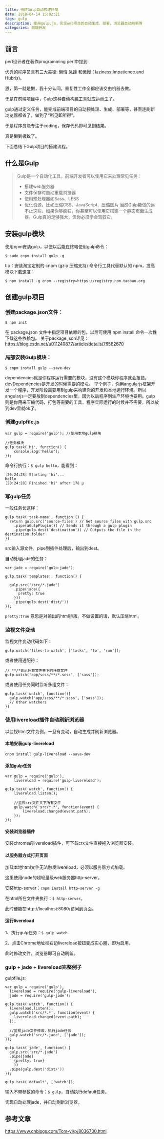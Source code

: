 ```yaml
---
title: 搭建Gulp自动构建环境
date: 2018-04-14 15:02:21
tags: gulp
description: 使用gulp.js，实现web项目的自动生成，部署，浏览器自动刷新等
categories: 前端开发 
---
```


## 前言 
perl设计者在著作programming perl中提到:

优秀的程序员具有三大美德: 懒惰 急躁 和傲慢 ( laziness,Impatience.and Hubris)。

恩，第一就是懒，我十分认同。重复性工作全都应该交由机器去做。

于是在前端项目中，Gulp这种自动构建工具就应运而生了。

gulp通过定义任务，能完成前端项目的自动预处理、生成、部署等，甚至连刷新浏览器都省了，做到了“所见即所得”。

于是程序员能专注于coding，保存代码即可见到结果。

真是懒到极致了。

下面总结下Gulp项目的搭建流程。

## 什么是Gulp
> Gulp是一个自动化工具，前端开发者可以使用它来处理常见任务：
> - 搭建web服务器
> - 文件保存时自动重载浏览器
> - 使用预处理器如Sass、LESS
> - 优化资源，比如压缩CSS、JavaScript、压缩图片
> 当然Gulp能做的远不止这些。如果你够疯狂，你甚至可以使用它搭建一个静态页面生成器。Gulp真的足够强大，但你必须学会驾驭它。

<!-- more -->

## 安装gulp模块
使用npm安装gulp，以便以后能在终端使用gulp命令：
``` 
$ sudo cnpm install gulp -g
```

tip：安装淘宝定制的 cnpm (gzip 压缩支持) 命令行工具代替默认的 npm，提高模块下载速度：
```
$ npm install -g cnpm --registry=https://registry.npm.taobao.org
```


## 创建gulp项目
### 创建package.json文件：
```
$ npm init
```
在 package.json 文件中指定项目依赖的包，以后可使用 npm install 命令一次性下载这些依赖包。
关于package.json详见：https://blog.csdn.net/u011240877/article/details/76582670

### 局部安装Gulp模块：
```
$ cnpm install gulp --save-dev
```
dependencies就是你程序运行需要的模块，没有这个模块你程序就会报错。
devDependencies是开发的时候需要的模块。
举个例子，你用angularjs框架开发一个程序，开发阶段需要用到gulp来构建你的开发和本地运行环境。所以angularjs一定要放到dependencies里，因为以后程序到生产环境也要用。gulp则是你用来压缩代码，打包等需要的工具，程序实际运行的时候并不需要，所以放到dev里就ok了。

### 创建gulpfile.js
```
var gulp = require('gulp'); //使用本地gulp模块

//任务模块
gulp.task('hi', function() {
    console.log('hello');
});
```

命令行执行：`$ gulp hello`，能看到：
```
[20:24:28] Starting 'hi'...
hello
[20:24:28] Finished 'hi' after 178 μ
```

### 写gulp任务
一般任务长这样：
```
gulp.task('task-name', function () {
  return gulp.src('source-files') // Get source files with gulp.src
    .pipe(aGulpPlugin()) // Sends it through a gulp plugin
    .pipe(gulp.dest('destination')) // Outputs the file in the destination folder
})
```
src输入源文件，pipe到插件处理后，输出到dest。

自动处理jade的任务：
```
var jade = require('gulp-jade');
 
gulp.task('templates', function() {
 
  gulp.src('/src/*.jade')
    .pipe(jade({
      pretty: true
    }))
    .pipe(gulp.dest('dist/'))
});
```
`pretty:true` 意思是对输出的html排版。不做设置的话，默认压缩html。

### 监视文件变动
监视文件变动代码如下：
```
gulp.watch('files-to-watch', ['tasks', 'to', 'run']);
```

或者使用通配符：
```
// **/*表示任意文件夹下的任意文件
gulp.watch('app/scss/**/*.scss', ['sass']);
```

或者使用任务同时监听多组文件：
```
gulp.task('watch', function(){
  gulp.watch('app/scss/**/*.scss', ['sass']);
  // Other watchers
})
```

### 使用livereload插件自动刷新浏览器
以监视html文件为例，一旦有变动，自动生成并刷新浏览器。
#### 本地安装gulp-livereload
`cnpm install gulp-livereload --save-dev`

#### 添加gulp任务
```
var gulp = require('gulp'),
    livereload = require('gulp-livereload');
 
gulp.task('watch', function() {
    livereload.listen();

    //监视src文件夹下所有文件
    gulp.watch('src/*.*', function(event) {  
        livereload.changed(event.path);  
    }); 
});
```

#### 安装浏览器插件
安装chrome的livereload插件，可下载crx文件直接拖入浏览器安装。

#### 以服务器方式打开页面
加载本地html文件无法触发livereload，必须以服务器方式加载。

这里使用node的超轻量级web服务器http-server。

安装http-server：`cnpm install http-server -g`

在html所在文件夹执行：`$ http-server`。

此时便能在http://localhost:8080/访问到页面。

#### 运行livereload
1、执行gulp任务：`$ gulp watch`

2、点击Chrome地址栏右边livereload按钮变成实心圈，即为启用。

此时修改文件，浏览器即可自动刷新。

### gulp + jade + livereload完整例子
gulpfile.js:
```
var gulp = require('gulp'),
  livereload = require('gulp-livereload'),
  jade = require('gulp-jade');

gulp.task('watch', function() {
  livereload.listen();
  gulp.watch('src/*.*', function(event) {  
    livereload.changed(event.path);  
  });  

  //监视jade文件修改，执行jade任务
  gulp.watch('src/*.jade', ['jade']);
});

gulp.task('jade', function() {
  gulp.src('src/*.jade')
  .pipe(jade(
    {pretty: true}
    ))
  .pipe(gulp.dest('dist/'))
});

gulp.task('default', ['watch']);
```
输入不带参数的命令：`$ gulp`，自动执行default任务。

实现自动处理jade，并自动刷新浏览器。
## 参考文章
https://www.cnblogs.com/Tom-yi/p/8036730.html
